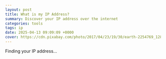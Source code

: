 ```yaml
---
layout: post
title: What is my IP Address?
summary: Discover your IP address over the internet
categories: tools
tags: ip
date: 2025-04-13 09:09:09 +0000
cover: https://cdn.pixabay.com/photo/2017/04/23/19/30/earth-2254769_1280.jpg
---
```


<div id="ipaddress">Finding your IP address...</div>
<button id="copyBtn" style="display:none; margin-top:10px;">Copy IP</button>

<script>
	window.addEventListener('load', async function(){
		try{
			const response = await fetch("https://api.ipify.org/?format=json");
			const data = await response.json();
			
			// Display IP address
			document.getElementById("ipaddress").innerHTML = `
				<span id="ipValue" style="font-size:26px; font-weight:bold">${data.ip}</span><br>Your IP address
			`;
			
			// Show copy button
			const copyBtn = document.getElementById("copyBtn");
			copyBtn.style.display = "inline-block";
			
			// Copy logic
			copyBtn.onclick = function() {
				const ipText = document.getElementById("ipValue").textContent;
				navigator.clipboard.writeText(ipText)
					.then(() => {
						copyBtn.innerText = "Copied!";
						setTimeout(() => copyBtn.innerText = "Copy IP", 2000);
					})
					.catch(() => {
						alert("Failed to copy IP address.");
					});
			};
		}
		catch(err){
			document.getElementById("ipaddress").innerText = "Timeout, Please refresh and try again.";
		}
	});
</script>
